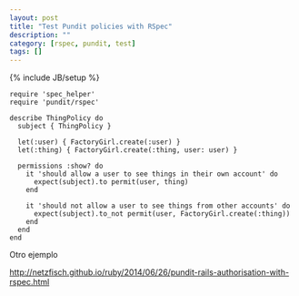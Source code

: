 ```yaml
---
layout: post
title: "Test Pundit policies with RSpec"
description: ""
category: [rspec, pundit, test]
tags: []
---
```

{% include JB/setup %}


    require 'spec_helper'
    require 'pundit/rspec'
    
    describe ThingPolicy do
      subject { ThingPolicy }

      let(:user) { FactoryGirl.create(:user) }
      let(:thing) { FactoryGirl.create(:thing, user: user) }
    
      permissions :show? do
        it 'should allow a user to see things in their own account' do
          expect(subject).to permit(user, thing)
        end

        it 'should not allow a user to see things from other accounts' do
          expect(subject).to_not permit(user, FactoryGirl.create(:thing))
        end
      end
    end

Otro ejemplo

<http://netzfisch.github.io/ruby/2014/06/26/pundit-rails-authorisation-with-rspec.html>

